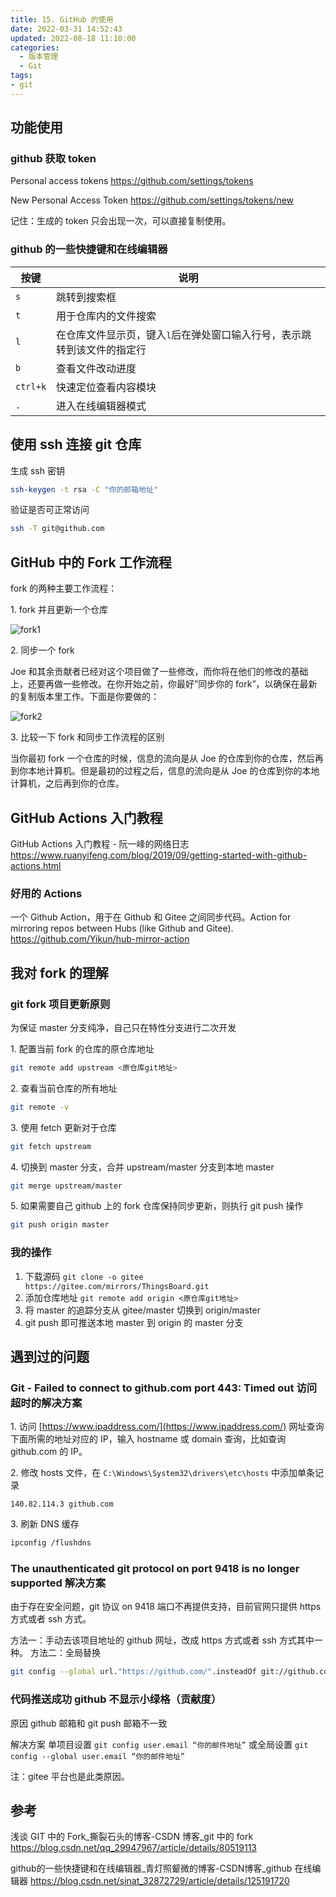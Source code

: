 ```yaml
---
title: 15. GitHub 的使用
date: 2022-03-31 14:52:43
updated: 2022-08-18 11:10:00
categories:
  - 版本管理
  - Git
tags:
- git
---
```


## 功能使用

### github 获取 token

Personal access tokens
<https://github.com/settings/tokens>

New Personal Access Token
<https://github.com/settings/tokens/new>

记住：生成的 token 只会出现一次，可以直接复制使用。

### github 的一些快捷键和在线编辑器

| 按键       | 说明                                    |
| -------- | ------------------------------------- |
| `s`      | 跳转到搜索框                                |
| `t`      | 用于仓库内的文件搜索                            |
| `l`      | 在仓库文件显示页，键入`l`后在弹处窗口输入行号，表示跳转到该文件的指定行 |
| `b`      | 查看文件改动进度                              |
| `ctrl+k` | 快速定位查看内容模块                            |
| `.`      | 进入在线编辑器模式                             |

## 使用 ssh 连接 git 仓库

生成 ssh 密钥

```sh
ssh-keygen -t rsa -C "你的邮箱地址"
```

验证是否可正常访问

```sh
ssh -T git@github.com
```

## GitHub 中的 Fork 工作流程

fork 的两种主要工作流程：

1\. fork 并且更新一个仓库

![fork1](/images/版本管理-Git/15-GitHub-使用总结/fork1.png)

2\. 同步一个 fork

Joe 和其余贡献者已经对这个项目做了一些修改，而你将在他们的修改的基础上，还要再做一些修改。在你开始之前，你最好”同步你的 fork”，以确保在最新的复制版本里工作。下面是你要做的：

![fork2](/images/版本管理-Git/15-GitHub-使用总结/fork2.png)

3\. 比较一下 fork 和同步工作流程的区别

当你最初 fork 一个仓库的时候，信息的流向是从 Joe 的仓库到你的仓库，然后再到你本地计算机。但是最初的过程之后，信息的流向是从 Joe 的仓库到你的本地计算机，之后再到你的仓库。

<!-- more -->

## GitHub Actions 入门教程

GitHub Actions 入门教程 - 阮一峰的网络日志
<https://www.ruanyifeng.com/blog/2019/09/getting-started-with-github-actions.html>

### 好用的 Actions

一个 Github Action，用于在 Github 和 Gitee 之间同步代码。Action for mirroring repos between Hubs (like Github and Gitee).
<https://github.com/Yikun/hub-mirror-action>

## 我对 fork 的理解

### git fork 项目更新原则

为保证 master 分支纯净，自己只在特性分支进行二次开发

1\. 配置当前 fork 的仓库的原仓库地址

```sh
git remote add upstream <原仓库git地址>
```

2\. 查看当前仓库的所有地址

```sh
git remote -v
```

3\. 使用 fetch 更新对于仓库

```sh
git fetch upstream
```

4\. 切换到 master 分支，合并 upstream/master 分支到本地 master

```sh
git merge upstream/master
```

5\. 如果需要自己 github 上的 fork 仓库保持同步更新，则执行 git push 操作

```sh
git push origin master
```

### 我的操作

1. 下载源码 `git clone -o gitee https://gitee.com/mirrors/ThingsBoard.git`
2. 添加仓库地址 `git remote add origin <原仓库git地址>`
3. 将 master 的追踪分支从 gitee/master 切换到 origin/master
4. git push 即可推送本地 master 到 origin 的 master 分支

## 遇到过的问题

### Git - Failed to connect to github.com port 443: Timed out 访问超时的解决方案

1\. 访问 [https://www.ipaddress.com/](https://www.ipaddress.com/) 网址查询下面所需的地址对应的 IP，输入 hostname 或 domain 查询，比如查询 github.com 的 IP。

2\. 修改 hosts 文件，在 `C:\Windows\System32\drivers\etc\hosts` 中添加单条记录

```text
140.82.114.3 github.com
```

3\. 刷新 DNS 缓存

```sh
ipconfig /flushdns
```

### The unauthenticated git protocol on port 9418 is no longer supported 解决方案

由于存在安全问题，git 协议 on 9418 端口不再提供支持，目前官网只提供 https 方式或者 ssh 方式。

方法一：手动去该项目地址的 github 网址，改成 https 方式或者 ssh 方式其中一种。
方法二：全局替换

```sh
git config --global url."https://github.com/".insteadOf git://github.com/
```

### 代码推送成功 github 不显示小绿格（贡献度）

原因
github 邮箱和 git push 邮箱不一致

解决方案
单项目设置 `git config user.email “你的邮件地址”`
或全局设置 `git config --global user.email “你的邮件地址”`

注：gitee 平台也是此类原因。

## 参考

浅谈 GIT 中的 Fork_撕裂石头的博客-CSDN 博客_git 中的 fork
<https://blog.csdn.net/qq_29947967/article/details/80519113>

github的一些快捷键和在线编辑器_青灯照颦微的博客-CSDN博客_github 在线编辑器
<https://blog.csdn.net/sinat_32872729/article/details/125191720>
